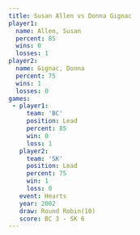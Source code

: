 ```yaml
---
title: Susan Allen vs Donna Gignac
player1:             
  name: Allen, Susan 
  percent: 85        
  wins: 0            
  losses: 1          
player2:             
  name: Gignac, Donna
  percent: 75        
  wins: 1            
  losses: 0          
games:
 - player1:        
     team: 'BC'    
     position: Lead
     percent: 85   
     win: 0        
     loss: 1       
   player2:        
     team: 'SK'    
     position: Lead
     percent: 75   
     win: 1        
     loss: 0       
   event: Hearts        
   year: 2002           
   draw: Round Robin(10)
   score: BC 3 - SK 6   
---
```

